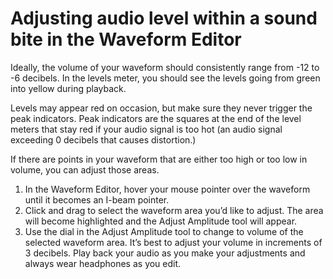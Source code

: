 # Adjusting audio level within a sound bite in the Waveform Editor

Ideally, the volume of your waveform should consistently range from -12 to -6 decibels. In the levels meter, you should see the levels going from green into yellow during playback. 

Levels may appear red on occasion, but make sure they never trigger the peak indicators. Peak indicators are the squares at the end of the level meters that stay red if your audio signal is too hot (an audio signal exceeding 0 decibels that causes distortion.) 

If there are points in your waveform that are either too high or too low in volume, you can adjust those areas.

1.	In the Waveform Editor, hover your mouse pointer over the waveform until it becomes an I-beam pointer. 
2.	Click and drag to select the waveform area you’d like to adjust. The area will become highlighted and the Adjust Amplitude tool will appear.
3.	Use the dial in the Adjust Amplitude tool to change to volume of the selected waveform area. It’s best to adjust your volume in increments of 3 decibels. Play back your audio as you make your adjustments and always wear headphones as you edit.